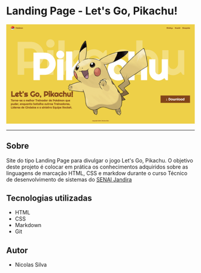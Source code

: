 # Landing Page - Let's Go, Pikachu!

![](./screenshot/desktop.png)

---
## Sobre
Site do tipo Landing Page para divulgar o jogo Let's Go, Pikachu. O objetivo deste projeto é colocar em prática os conhecimentos adquiridos sobre as linguagens de marcação HTML, CSS e markdow durante o curso Técnico de desenvolvimento de sistemas do [SENAI Jandira](https://sp.senai.br/unidade/jandira/)


## Tecnologias utilizadas
- HTML
- CSS
- Markdown
- Git

## Autor

- Nicolas Silva